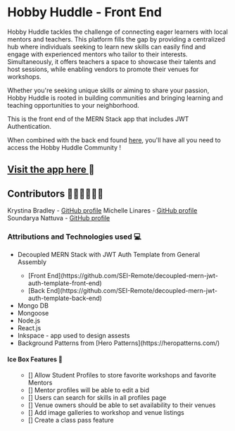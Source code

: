 # Hobby Huddle - Front End

Hobby Huddle tackles the challenge of connecting eager learners with local mentors and teachers. This platform fills the gap by providing a centralized hub where individuals seeking to learn new skills can easily find and engage with experienced mentors who tailor to their interests. Simultaneously, it offers teachers a space to showcase their talents and host sessions, while enabling vendors to promote their venues for workshops. 

Whether you're seeking unique skills or aiming to share your passion, Hobby Huddle is rooted in building communities and bringing learning and teaching opportunities to your neighborhood.

This is the front end of the MERN Stack app that includes JWT Authentication. 

When combined with the back end found [here](https://github.com/Reizor-75/hobby-huddle-back-end), you'll have all you need to access the Hobby Huddle Community !

## <a href="#">Visit the app here </a> 💫

## Contributors 👩‍💻👩‍💻👩‍💻

Krystina Bradley - [GitHub profile](https://github.com/kscott2016)
Michelle Linares - [GitHub profile](https://github.com/Reizor-75)
Soundarya Nattuva - [GitHub profile](https://github.com/SoundaryaNattuva)

### Attributions and Technologies used 💻
<ul>
<li>Decoupled MERN Stack with JWT Auth Template from General Assembly</li>
  <ul>
  <li>[Front End](https://github.com/SEI-Remote/decoupled-mern-jwt-auth-template-front-end)</li>
  <li>[Back End](https://github.com/SEI-Remote/decoupled-mern-jwt-auth-template-back-end)</li>
  </ul>
<li>Mongo DB</li>
<li>Mongoose</li>
<li>Node.js</li>
<li>React.js</li>
<li>Inkspace - app used to design assests</li>
<li>Background Patterns from [Hero Patterns](https://heropatterns.com/)</li>
</ul>

#### Ice Box Features 🧊
<ul>
<ul>
<li>[] Allow Student Profiles to store favorite workshops and favorite Mentors</li>
<li>[] Mentor profiles will be able to edit a bid</li>
<li>[] Users can search for skills in all profiles page</li>
<li>[] Venue owners should be able to set availability to their venues</li>
<li>[] Add image galleries to workshop and venue listings</li>
<li>[] Create a class pass feature</li>
</ul>
